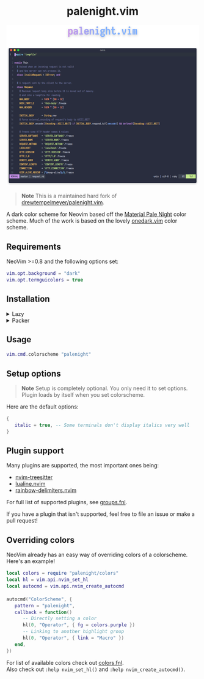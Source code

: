 <div align="center">

# palenight.vim

![palenight.vim](demo-screenshot.png)

</div>

> **Note**
> This is a maintained hard fork of [drewtempelmeyer/palenight.vim][original-work].

A dark color scheme for Neovim based off the [Material Pale Night][material-pale-night] color scheme. Much of the work is based on the lovely [onedark.vim][onedark] color scheme.

## Requirements

NeoVim >=0.8 and the following options set:
```lua
vim.opt.background = "dark"
vim.opt.termguicolors = true
```

## Installation

<details><summary>Lazy</summary>

```lua
{ "alexmozaidze/palenight.nvim" }
```

</details>

<details><summary>Packer</summary>

```lua
use "alexmozaidze/palenight.nvim"
```

</details>

## Usage

```lua
vim.cmd.colorscheme "palenight"
```

## Setup options

> **Note**
> Setup is completely optional. You only need it to set options. Plugin loads by itself when you set colorscheme.

Here are the default options:
```lua
{
   italic = true, -- Some terminals don't display italics very well
}
```

## Plugin support

Many plugins are supported, the most important ones being:
- [nvim-treesitter](https://github.com/nvim-treesitter/nvim-treesitter)
- [lualine.nvim](https://github.com/nvim-lualine/lualine.nvim)
- [rainbow-delimiters.nvim](https://gitlab.com/HiPhish/rainbow-delimiters.nvim)

For full list of supported plugins, see [groups.fnl](fnl/palenight/groups.fnl#L340).

If you have a plugin that isn't supported, feel free to file an issue or make a pull request!

## Overriding colors

NeoVim already has an easy way of overriding colors of a colorscheme. Here's an example!

```lua
local colors = require "palenight/colors"
local hl = vim.api.nvim_set_hl
local autocmd = vim.api.nvim_create_autocmd

autocmd("ColorScheme", {
   pattern = "palenight",
   callback = function()
      -- Directly setting a color
      hl(0, "Operator", { fg = colors.purple })
      -- Linking to another highlight group
      hl(0, "Operator", { link = "Macro" })
   end,
})
```

For list of available colors check out [colors.fnl][colors].  
Also check out `:help nvim_set_hl()` and `:help nvim_create_autocmd()`.

[colors]: fnl/palenight/colors.fnl
[original-work]: https://github.com/drewtempelmeyer/palenight.vim
[material-pale-night]: https://github.com/equinusocio/material-theme
[onedark]: https://github.com/joshdick/onedark.vim
[vimplug]: https://github.com/junegunn/vim-plug
[firaCode]: https://github.com/tonsky/FiraCode
